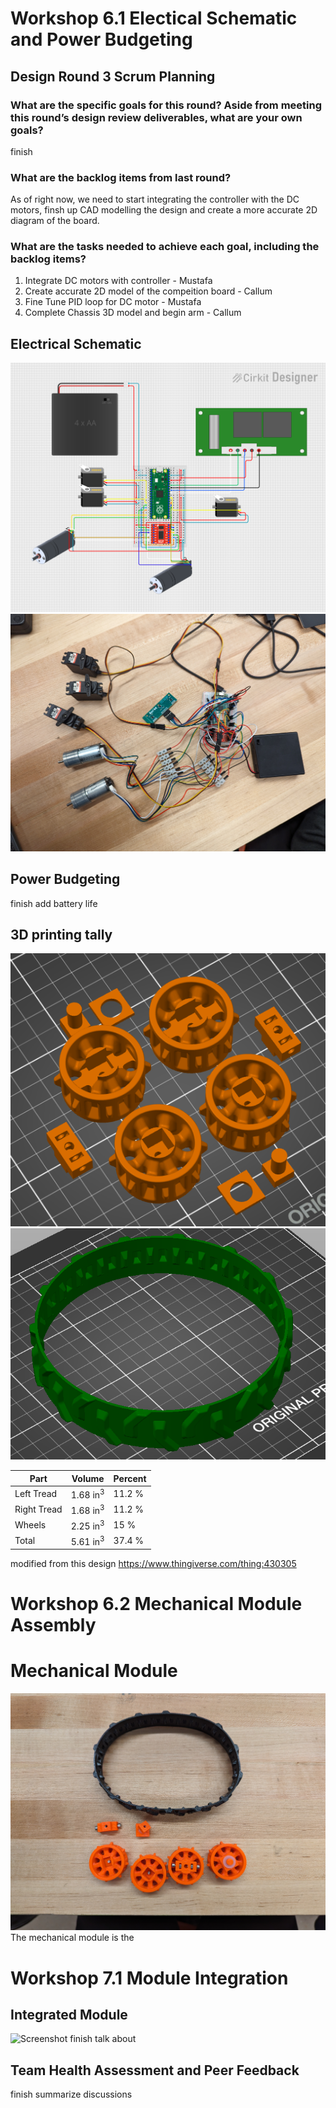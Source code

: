 # Workshop 6.1 Electical Schematic and Power Budgeting

## Design Round 3 Scrum Planning

### What are the specific goals for this round? Aside from meeting this round’s design review deliverables, what are your own goals?
finish

### What are the backlog items from last round?
As of right now, we need to start integrating the controller with the DC motors, finsh up CAD modelling the design and create a more accurate 2D diagram of the board.

### What are the tasks needed to achieve each goal, including the backlog items?
1. Integrate DC motors with controller - Mustafa
2. Create accurate 2D model of the compeition board - Callum
3. Fine Tune PID loop for DC motor - Mustafa
4. Complete Chassis 3D model and begin arm - Callum

## Electrical Schematic
![Screenshot](Electrical_Schematic.png)
![Screenshot](photo_elec_subsystem.jpg)

## Power Budgeting
finish
add battery life

## 3D printing tally
![Screenshot](3D/wheelPrint.png)
![Screenshot](3D/treads.png)

| Part | Volume | Percent |
|-----------------|-----------------|---------|
| Left Tread | 1.68 in<sup>3</sup>  | 11.2 % |
| Right Tread | 1.68 in<sup>3</sup> | 11.2 % |
| Wheels | 2.25 in<sup>3</sup>| 15 %|
| Total | 5.61 in<sup>3</sup>| 37.4 %|

modified from this design https://www.thingiverse.com/thing:430305

# Workshop 6.2 Mechanical Module Assembly

# Mechanical Module
![Screenshot](mechanical.jpg)
The mechanical module is the 

# Workshop 7.1 Module Integration

## Integrated Module
![Screenshot](integration.jpg)
finish
talk about

## Team Health Assessment and Peer Feedback
finish
summarize discussions

